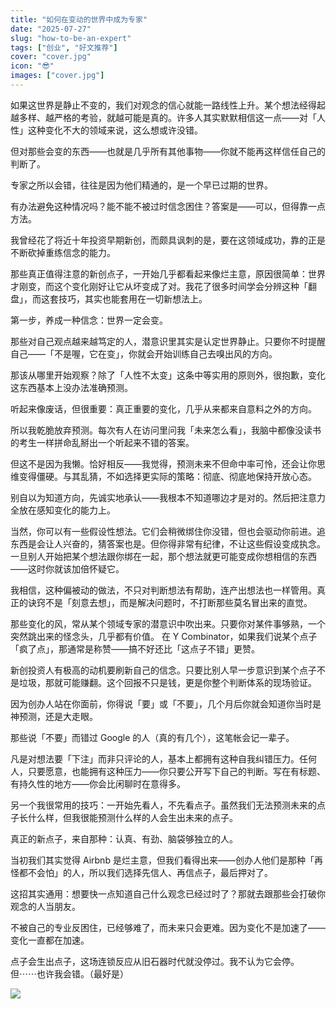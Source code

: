 ```yaml
---
title: "如何在变动的世界中成为专家"
date: "2025-07-27"
slug: "how-to-be-an-expert"
tags: ["创业", "好文推荐"]
cover: "cover.jpg"
icon: "😎"
images: ["cover.jpg"]
---
```

如果这世界是静止不变的，我们对观念的信心就能一路线性上升。某个想法经得起越多样、越严格的考验，就越可能是真的。许多人其实默默相信这一点——对「人性」这种变化不大的领域来说，这么想或许没错。



但对那些会变的东西——也就是几乎所有其他事物——你就不能再这样信任自己的判断了。



专家之所以会错，往往是因为他们精通的，是一个早已过期的世界。



有办法避免这种情况吗？能不能不被过时信念困住？答案是——可以，但得靠一点方法。



我曾经花了将近十年投资早期新创，而颇具讽刺的是，要在这领域成功，靠的正是不断砍掉重练信念的能力。



那些真正值得注意的新创点子，一开始几乎都看起来像烂主意，原因很简单：世界才刚变，而这个变化刚好让它从坏变成了对。我花了很多时间学会分辨这种「翻盘」，而这套技巧，其实也能套用在一切新想法上。



第一步，养成一种信念：世界一定会变。



那些对自己观点越来越笃定的人，潜意识里其实是认定世界静止。只要你不时提醒自己——「不是喔，它在变」，你就会开始训练自己去嗅出风的方向。



那该从哪里开始观察？除了「人性不太变」这条中等实用的原则外，很抱歉，变化这东西基本上没办法准确预测。



听起来像废话，但很重要：真正重要的变化，几乎从来都来自意料之外的方向。



所以我乾脆放弃预测。每次有人在访问里问我「未来怎么看」，我脑中都像没读书的考生一样拼命乱掰出一个听起来不错的答案。



但这不是因为我懒。恰好相反——我觉得，预测未来不但命中率可怜，还会让你思维变得僵硬。与其乱猜，不如选择更实际的策略：彻底、彻底地保持开放心态。



别自以为知道方向，先诚实地承认——我根本不知道哪边才是对的。然后把注意力全放在感知变化的能力上。



当然，你可以有一些假设性想法。它们会稍微绑住你没错，但也会驱动你前进。追东西是会让人兴奋的，猜答案也是。但你得非常有纪律，不让这些假设变成执念。
一旦别人开始把某个想法跟你绑在一起，那个想法就更可能变成你想相信的东西——这时你就该加倍怀疑它。



我相信，这种偏被动的做法，不只对判断想法有帮助，连产出想法也一样管用。真正的诀窍不是「刻意去想」，而是解决问题时，不打断那些莫名冒出来的直觉。



那些变化的风，常从某个领域专家的潜意识中吹出来。只要你对某件事够熟，一个突然跳出来的怪念头，几乎都有价值。
在 Y Combinator，如果我们说某个点子「疯了点」，那通常是称赞——搞不好还比「这点子不错」更赞。



新创投资人有极高的动机要刷新自己的信念。只要比别人早一步意识到某个点子不是垃圾，那就可能赚翻。这个回报不只是钱，更是你整个判断体系的现场验证。



因为创办人站在你面前，你得说「要」或「不要」，几个月后你就会知道你当时是神预测，还是大走眼。



那些说「不要」而错过 Google 的人（真的有几个），这笔帐会记一辈子。



凡是对想法要「下注」而非只评论的人，基本上都拥有这种自我纠错压力。任何人，只要愿意，也能拥有这种压力——你只要公开写下自己的判断。写在有标题、有持久性的地方——你会比闲聊时在意得多。



另一个我很常用的技巧：一开始先看人，不先看点子。虽然我们无法预测未来的点子长什么样，但我很能预测什么样的人会生出未来的点子。



真正的新点子，来自那种：认真、有劲、脑袋够独立的人。



当初我们其实觉得 Airbnb 是烂主意，但我们看得出来——创办人他们是那种「再怪都不会怕」的人，所以我们选择先信人、再信点子，最后押对了。



这招其实通用：想要快一点知道自己什么观念已经过时了？那就去跟那些会打破你观念的人当朋友。



不被自己的专业反困住，已经够难了，而未来只会更难。因为变化不是加速了——变化一直都在加速。



点子会生出点子，这场连锁反应从旧石器时代就没停过。我不认为它会停。
但⋯⋯也许我会错。（最好是）




![](https://prod-files-secure.s3.us-west-2.amazonaws.com/112d0858-5090-4d34-a606-b75eb8d65fd2/46476355-9cf3-4e99-9b7a-3531bc426380/1000202064.png?X-Amz-Algorithm=AWS4-HMAC-SHA256&X-Amz-Content-Sha256=UNSIGNED-PAYLOAD&X-Amz-Credential=ASIAZI2LB466WVMRD3CQ%2F20251014%2Fus-west-2%2Fs3%2Faws4_request&X-Amz-Date=20251014T064547Z&X-Amz-Expires=3600&X-Amz-Security-Token=IQoJb3JpZ2luX2VjEK%2F%2F%2F%2F%2F%2F%2F%2F%2F%2F%2FwEaCXVzLXdlc3QtMiJHMEUCIQCsrItRErKRZnr7TGPpoj%2BeL%2Fueb2S1RbROpJBj3B6obAIgO7Bw2EafQ0v9dqJLk2FxkiNhsi8n5ekxvqHgtveUkMoq%2FwMIWBAAGgw2Mzc0MjMxODM4MDUiDJu7EX3vKApjSoQG5yrcA%2BYv%2Bt7ynwoBO1l8rZmW3NwbD3PwbXDy55YCrPg%2BbFYIoS81wCgx73HfNYLCl403anjzdZj0mePCoslAHjjdfMa8ES5PI9vWn9MU47USyJgjnwsaltDcSvsXWmqwS3aPWPHDrhs1RnoF7j8rJlZQDfrOUseKjoIqUO0b3I4ZOREGnpypQ7%2Fog7w5qX0S3W0HP%2BP7pMV4%2B9yY3dL3bAAHeYgRJvt1nNeDUtDXE17HBWa6eKZI7aZvhwh1pjB37B%2B%2FFItZfFCxgBFGUijsm9tJRhkN05B49BvelJ%2F%2Bj%2FV3C4m0j2aWsRPWrWpwdPFgUTSYUMpinZGRIUMmryk4bc73JGNvEOCqwV%2B2dZ6WT97wF%2Fo0wC9%2FWeX15EcTc2ns8Dx%2FQVc9ix7ZqP4S6Hb5z84heiwlmKxOkwQJyBciFuSD%2B8t6zAqQJOz5S1YVFurpKlLcstN3Pk7C%2Bb7W1D5%2FzS3%2F7t%2BMqwrVGDkLsbLbwMgzESVB7KyyzLd%2B3im5raTUAJBXrrFwwQdH2YfSksmqkTtDjl3ItaTiM%2F73J8XNvHB6sFnMHgZ%2B67BoLphKuy7zAcrRoWY1V8sgSyvNExRs3CeeT0dbVB7Epr%2FYcXC2VSiuWLfglp0a58wydgmBg%2FaaMJfft8cGOqUBj7e4K5dsMooBztxYhKh0A7YpKJiWwbyyRyDGNDPe59amRouu8IU6WYDN09LcaqAtTfrIrdQ%2FT4%2BFQMFr7LLxxM9bi0Vz7abuAQxDydxgVuz0TIxBjpliL%2FbLnK0Iw7zYIKRim4AC0lNGrjPzoTpHJw1Z8mT7P60lK8WSmg5OmIVpSjbHilF0CWtAXj7ScvbnLS5N7neIhpf13YHcZqi1Oh%2BUm1Rv&X-Amz-Signature=fcf54aa16f777e1df765919e9be7ec91037aac8ce772eb370a0ab0d82996f0d2&X-Amz-SignedHeaders=host&x-amz-checksum-mode=ENABLED&x-id=GetObject)

